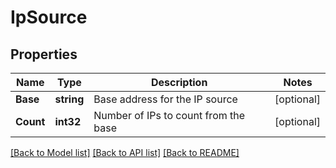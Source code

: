 # IpSource

## Properties

Name | Type | Description | Notes
------------ | ------------- | ------------- | -------------
**Base** | **string** | Base address for the IP source | [optional] 
**Count** | **int32** | Number of IPs to count from the base | [optional] 

[[Back to Model list]](../README.md#documentation-for-models) [[Back to API list]](../README.md#documentation-for-api-endpoints) [[Back to README]](../README.md)


